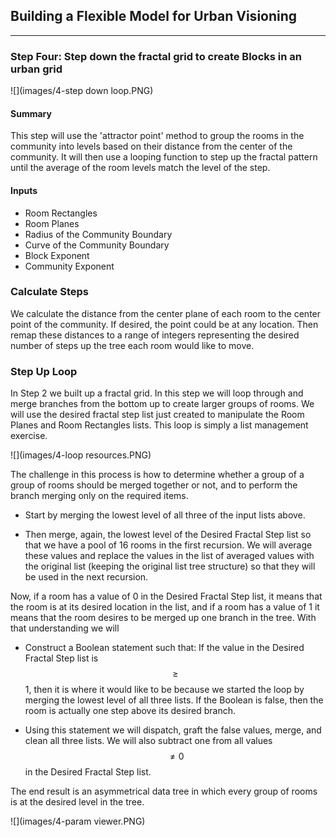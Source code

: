 ## Building a Flexible Model for Urban Visioning 
---

### Step Four: Step down the fractal grid to create Blocks in an urban grid
![](images/4-step down loop.PNG)
#### Summary
This step will use the 'attractor point' method to group the rooms in the community into levels based on their distance from the center of the community. It will then use a looping function to step up the fractal pattern until the average of the room levels match the level of the step. 

#### Inputs
- Room Rectangles  
- Room Planes
- Radius of the Community Boundary
- Curve of the Community Boundary
- Block Exponent
- Community Exponent

### Calculate Steps
We calculate the distance from the center plane of each room to the center point of the community. If desired, the point could be at any location. Then remap these distances to a range of integers representing the desired number of steps up the tree each room would like to move.

### Step Up Loop
In Step 2 we built up a fractal grid. In this step we will loop through and merge branches from the bottom up to create larger groups of rooms. We will use the desired fractal step list just created to manipulate the Room Planes and Room Rectangles lists. This loop is simply a list management exercise. 

![](images/4-loop resources.PNG)

The challenge in this process is how to determine whether a group of a group of rooms should be merged together or not, and to perform the branch merging only on the required items. 

- Start by merging the lowest level of all three of the input lists above. 

- Then merge, again, the lowest level of the Desired Fractal Step list so that we have a pool of 16 rooms in the first recursion. We will average these values and replace the values in the list of averaged values with the original list (keeping the original list tree structure) so that they will be used in the next recursion.

Now, if a room has a value of 0 in the Desired Fractal Step list, it means that the room is at its desired location in the list, and if a room has a value of 1 it means that the room desires to be merged up one branch in the tree. With that understanding we will 

- Construct a Boolean statement such that: If the value in the Desired Fractal Step list is $$\geq$$ 1, then it is where it would like to be because we started the loop by merging the lowest level of all three lists. If the Boolean is false, then the room is actually one step above its desired branch. 

- Using this statement we will dispatch, graft the false values, merge, and clean all three lists. We will also subtract one from all values $$\neq 0$$ in the Desired Fractal Step list.

The end result is an asymmetrical data tree in which every group of rooms is at the desired level in the tree.

![](images/4-param viewer.PNG)